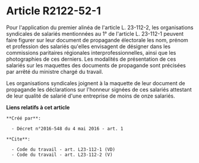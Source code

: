 # Article R2122-52-1

Pour l'application du premier alinéa de l'article L. 23-112-2, les organisations syndicales de salariés mentionnées au 1° de
l'article L. 23-112-1 peuvent faire figurer sur leur document de propagande électorale les nom, prénom et profession des
salariés qu'elles envisagent de désigner dans les commissions paritaires régionales interprofessionnelles, ainsi que les
photographies de ces derniers. Les modalités de présentation de ces salariés sur les maquettes des documents de propagande
sont précisées par arrêté du ministre chargé du travail. 

Les organisations syndicales joignent à la maquette de leur document de propagande les déclarations sur l'honneur signées de
ces salariés attestant de leur qualité de salarié d'une entreprise de moins de onze salariés.

**Liens relatifs à cet article**

	**Créé par**:

	  - Décret n°2016-548 du 4 mai 2016 - art. 1

	**Cite**:

	  - Code du travail - art. L23-112-1 (VD)
	  - Code du travail - art. L23-112-2 (V)
